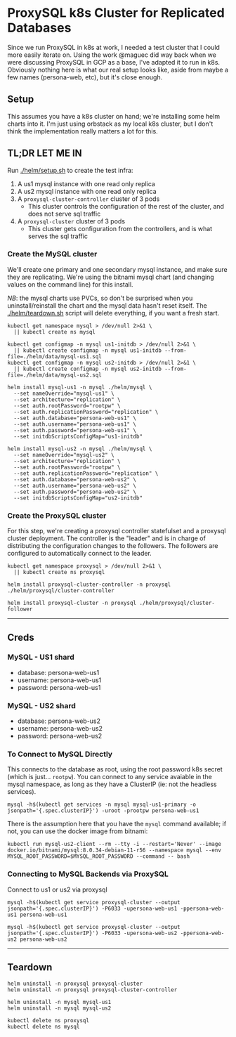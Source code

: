 # ProxySQL k8s Cluster for Replicated Databases

Since we run ProxySQL in k8s at work, I needed a test cluster that I could more easily iterate on. Using the work @maguec did way back when we were discussing ProxySQL in GCP as a base, I've adapted it to run in k8s. Obviously nothing here is what our real setup looks like, aside from maybe a few names (persona-web, etc), but it's close enough.

## Setup

This assumes you have a k8s cluster on hand; we're installing some helm charts into it. I'm just using orbstack as my local k8s cluster, but I don't think the implementation really matters a lot for this.

## TL;DR LET ME IN

Run [./helm/setup.sh](./helm/setup.sh) to create the test infra:

1. A us1 mysql instance with one read only replica
1. A us2 mysql instance with one read only replica
1. A `proxysql-cluster-controller` cluster of 3 pods
    * This cluster controls the configuration of the rest of the cluster, and does not serve sql traffic
1. A `proxysql-cluster` cluster of 3 pods
    * This cluster gets configuration from the controllers, and is what serves the sql traffic

### Create the MySQL cluster

We'll create one primary and one secondary mysql instance, and make sure they are replicating. We're using the bitnami mysql chart (and changing values on the command line) for this install.

*NB*: the mysql charts use PVCs, so don't be surprised when you uninstall/reinstall the chart and the mysql data hasn't reset itself. The [./helm/teardown.sh](./helm/teardown.sh) script will delete everything, if you want a fresh start.

```shell
kubectl get namespace mysql > /dev/null 2>&1 \
  || kubectl create ns mysql

kubectl get configmap -n mysql us1-initdb > /dev/null 2>&1 \
  || kubectl create configmap -n mysql us1-initdb --from-file=./helm/data/mysql-us1.sql
kubectl get configmap -n mysql us2-initdb > /dev/null 2>&1 \
  || kubectl create configmap -n mysql us2-initdb --from-file=./helm/data/mysql-us2.sql

helm install mysql-us1 -n mysql ./helm/mysql \
  --set nameOverride="mysql-us1" \
  --set architecture="replication" \
  --set auth.rootPassword="rootpw" \
  --set auth.replicationPassword="replication" \
  --set auth.database="persona-web-us1" \
  --set auth.username="persona-web-us1" \
  --set auth.password="persona-web-us1" \
  --set initdbScriptsConfigMap="us1-initdb"

helm install mysql-us2 -n mysql ./helm/mysql \
  --set nameOverride="mysql-us2" \
  --set architecture="replication" \
  --set auth.rootPassword="rootpw" \
  --set auth.replicationPassword="replication" \
  --set auth.database="persona-web-us2" \
  --set auth.username="persona-web-us2" \
  --set auth.password="persona-web-us2" \
  --set initdbScriptsConfigMap="us2-initdb"
```

### Create the ProxySQL cluster

For this step, we're creating a proxysql controller statefulset and a proxysql cluster deployment. The controller is the "leader" and is in charge of distributing the configuration changes to the followers. The followers are configured to automatically connect to the leader.

```shell
kubectl get namespace proxysql > /dev/null 2>&1 \
  || kubectl create ns proxysql

helm install proxysql-cluster-controller -n proxysql ./helm/proxysql/cluster-controller

helm install proxysql-cluster -n proxysql ./helm/proxysql/cluster-follower
```

-----

## Creds

### MySQL - US1 shard

* database: persona-web-us1
* username: persona-web-us1
* password: persona-web-us1

### MySQL - US2 shard

* database: persona-web-us2
* username: persona-web-us2
* password: persona-web-us2

### To Connect to MySQL Directly

This connects to the database as root, using the root password k8s secret (which is just... `rootpw`). You can connect to any service avaiable in the mysql namespace, as long as they have a ClusterIP (ie: not the headless services).

```shell
mysql -h$(kubectl get services -n mysql mysql-us1-primary -o jsonpath='{.spec.clusterIP}') -uroot -prootpw persona-web-us1
```

There is the assumption here that you have the `mysql` command available; if not, you can use the docker image from bitnami:

```shell
kubectl run mysql-us2-client --rm --tty -i --restart='Never' --image  docker.io/bitnami/mysql:8.0.34-debian-11-r56 --namespace mysql --env MYSQL_ROOT_PASSWORD=$MYSQL_ROOT_PASSWORD --command -- bash
```

### Connecting to MySQL Backends via ProxySQL

Connect to us1 or us2 via proxysql

```shell
mysql -h$(kubectl get service proxysql-cluster --output jsonpath='{.spec.clusterIP}') -P6033 -upersona-web-us1 -ppersona-web-us1 persona-web-us1

mysql -h$(kubectl get service proxysql-cluster --output jsonpath='{.spec.clusterIP}') -P6033 -upersona-web-us2 -ppersona-web-us2 persona-web-us2
```

-----

## Teardown

```shell
helm uninstall -n proxysql proxysql-cluster
helm uninstall -n proxysql proxysql-cluster-controller

helm uninstall -n mysql mysql-us1
helm uninstall -n mysql mysql-us2

kubectl delete ns proxysql
kubectl delete ns mysql
```
